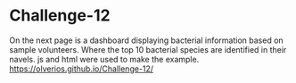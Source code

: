# Challenge-12
On the next page is a dashboard displaying bacterial information based on sample volunteers. Where the top 10 bacterial species are identified in their navels.
js and html were used to make the example.
https://olverios.github.io/Challenge-12/
